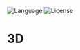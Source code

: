 ![Language](https://img.shields.io/badge/language-JavaScript%20-yellow.svg)
![License](https://img.shields.io/badge/License-MIT%20-red.svg)

# 3D
